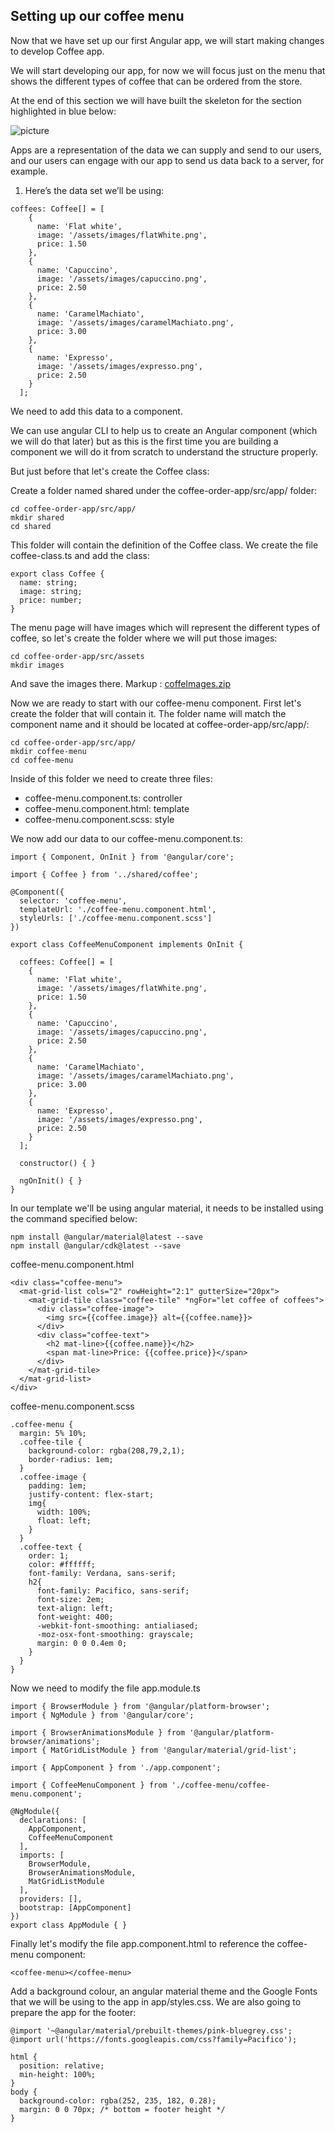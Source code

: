 ## Setting up our coffee menu 

Now that we have set up our first Angular app, we will start making changes to develop Coffee app.

We will start developing our app, for now we will focus just on the menu that shows the different types of coffee that can be ordered from the store. 

At the end of this section we will have built the skeleton for the section highlighted in blue below:

![picture](https://github.com/Vero333/angularWorkshopGuide/blob/master/guideResources/images/coffe-order-app.jpg)

Apps are a representation of the data we can supply and send to our users, and our users can engage with our app to send us data back to a server, for example. 

1. Here’s the data set we’ll be using:

```
coffees: Coffee[] = [
    {
      name: 'Flat white',
      image: '/assets/images/flatWhite.png',
      price: 1.50
    },
    {
      name: 'Capuccino',
      image: '/assets/images/capuccino.png',
      price: 2.50
    },
    {
      name: 'CaramelMachiato',
      image: '/assets/images/caramelMachiato.png',
      price: 3.00
    },
    {
      name: 'Expresso',
      image: '/assets/images/expresso.png',
      price: 2.50
    }
  ];
```

We need to add this data to a component.

We can use angular CLI to help us to create an Angular component (which we will do that later) but as this is the first time you are building a component we will do it from scratch to understand the structure properly.

But just before that let's create the Coffee class:

Create a folder named shared under the coffee-order-app/src/app/ folder:

```
cd coffee-order-app/src/app/
mkdir shared
cd shared
```

This folder will contain the definition of the Coffee class. We create the file coffee-class.ts and add the class:

```
export class Coffee {
  name: string;
  image: string;
  price: number;
}
```

The menu page will have images which will represent the different types of coffee, so let's create the folder where we will put those images:

```
cd coffee-order-app/src/assets
mkdir images
```

And save the images there.
Markup :  [coffeImages.zip](https://github.com/Vero333/angularWorkshopGuide/raw/master/guideResources/images/coffeeImages.zip)

Now we are ready to start with our coffee-menu component.
First let's create the folder that will contain it. The folder name will match the component name and it should be located at coffee-order-app/src/app/:

```
cd coffee-order-app/src/app/
mkdir coffee-menu
cd coffee-menu
```

Inside of this folder we need to create three files:
* coffee-menu.component.ts: controller
* coffee-menu.component.html: template
* coffee-menu.component.scss: style


We now add our data to our coffee-menu.component.ts:

```
import { Component, OnInit } from '@angular/core';

import { Coffee } from '../shared/coffee';

@Component({
  selector: 'coffee-menu',
  templateUrl: './coffee-menu.component.html',
  styleUrls: ['./coffee-menu.component.scss']
})

export class CoffeeMenuComponent implements OnInit {

  coffees: Coffee[] = [
    {
      name: 'Flat white',
      image: '/assets/images/flatWhite.png',
      price: 1.50
    },
    {
      name: 'Capuccino',
      image: '/assets/images/capuccino.png',
      price: 2.50
    },
    {
      name: 'CaramelMachiato',
      image: '/assets/images/caramelMachiato.png',
      price: 3.00
    },
    {
      name: 'Expresso',
      image: '/assets/images/expresso.png',
      price: 2.50
    }
  ];

  constructor() { }

  ngOnInit() { }
}
```

In our template we'll be using angular material, it needs to be installed using the command specified below:

```
npm install @angular/material@latest --save
npm install @angular/cdk@latest --save
```

coffee-menu.component.html

```
<div class="coffee-menu">
  <mat-grid-list cols="2" rowHeight="2:1" gutterSize="20px">
    <mat-grid-tile class="coffee-tile" *ngFor="let coffee of coffees">
      <div class="coffee-image">
        <img src={{coffee.image}} alt={{coffee.name}}>
      </div>
      <div class="coffee-text">
        <h2 mat-line>{{coffee.name}}</h2>
        <span mat-line>Price: {{coffee.price}}</span>
      </div>
    </mat-grid-tile>
  </mat-grid-list>
</div>
```

coffee-menu.component.scss

```
.coffee-menu {
  margin: 5% 10%;
  .coffee-tile {
    background-color: rgba(208,79,2,1);
    border-radius: 1em;
  }
  .coffee-image {
    padding: 1em;
    justify-content: flex-start;
    img{
      width: 100%;
      float: left;
    }
  }
  .coffee-text {
    order: 1;
    color: #ffffff;
    font-family: Verdana, sans-serif;
    h2{
      font-family: Pacifico, sans-serif;
      font-size: 2em;
      text-align: left;
      font-weight: 400;
      -webkit-font-smoothing: antialiased;
      -moz-osx-font-smoothing: grayscale;
      margin: 0 0 0.4em 0;
    }
  }
}

```

Now we need to modify the file app.module.ts

```
import { BrowserModule } from '@angular/platform-browser';
import { NgModule } from '@angular/core';

import { BrowserAnimationsModule } from '@angular/platform-browser/animations';
import { MatGridListModule } from '@angular/material/grid-list';

import { AppComponent } from './app.component';

import { CoffeeMenuComponent } from './coffee-menu/coffee-menu.component';

@NgModule({
  declarations: [
    AppComponent,
    CoffeeMenuComponent
  ],
  imports: [
    BrowserModule,
    BrowserAnimationsModule,
    MatGridListModule
  ],
  providers: [],
  bootstrap: [AppComponent]
})
export class AppModule { }

```

Finally let's modify the file app.component.html to reference the coffee-menu component:

```
<coffee-menu></coffee-menu>
```


Add a background colour, an angular material theme and the Google Fonts that we will be using to the app in app/styles.css. We are also going to prepare the app for the footer:
```
@import '~@angular/material/prebuilt-themes/pink-bluegrey.css';
@import url('https://fonts.googleapis.com/css?family=Pacifico');

html {
  position: relative;
  min-height: 100%;
}
body {
  background-color: rgba(252, 235, 182, 0.28);
  margin: 0 0 70px; /* bottom = footer height */
}

```
